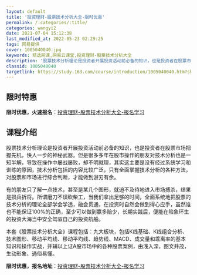 ```yaml
---
layout: default
title: '投资理财-股票技术分析大全-限时优惠'
permalink: /:categories/:title/
categories: wangyi2
date: 2021-07-04 15:12:38
last_modified_at: 2022-05-23 02:29:25
tags: 网易提供
cover: 1005040040.jpg
keywords: 精选网课,网易云课堂,投资理财-股票技术分析大全
description: '股票技术分析理论是投资者开展投资活动前必备的知识，也是投资者在股票市场把握先机，快人一步的神秘武器。但是很多多年在股市操'
classid: 1005040040
targetlink: https://study.163.com/course/introduction/1005040040.htm?share=1&shareId=1025206652&utm_campaign=share&utm_medium=iphoneShare&utm_source=&utm_u=1025206652
---
```


## 限时特惠

**限时优惠，火速报名**：[投资理财-股票技术分析大全-报名学习](https://study.163.com/course/introduction/1005040040.htm?share=1&shareId=1025206652&utm_campaign=share&utm_medium=iphoneShare&utm_source=&utm_u=1025206652)

## 课程介绍

股票技术分析理论是投资者开展投资活动前必备的知识，也是投资者在股票市场把握先机，快人一步的神秘武器。但是很多多年在股市操作的朋友对技术分析也是一知半解，导致在操作中屡战屡败，却不明就理，其实这主要是没有经过系统学习和训练的原因，技术分析包括的内容比较广泛，只有全面掌握技术分析的各种方法，对股票和市场进行综合判断，才能做到游刃有余。

有的朋友只了解一点技术，甚至是某几个图形，就迫不及待地进入市场搏杀，结果是损兵折将。所谓磨刀不误砍柴工，当我们拿出足够的时间，全面系统地把股票的技术分析的理论全部学会学透，融会贯通，在投资时自然会做到得心应手，虽然谁也不能保证100%的正确，至少可以做到赢多赔少，长期实践后，便能在险象环生的投资大海当中安全驾驭自己的投资航船。

本套《股票技术分析大全》课程包括：九大板块，包括K线基础、K线组合分析、技术图形、移动平均线、移动平均线、趋势线、MACD、成交量和乖离率的基本知识和操作实战，并辅以上证A股市场中的各种股票案例，由浅入深，图文并茂，生动形象、通俗易懂。

**限时优惠，报名地址**：[投资理财-股票技术分析大全-报名学习](https://study.163.com/course/introduction/1005040040.htm?share=1&shareId=1025206652&utm_campaign=share&utm_medium=iphoneShare&utm_source=&utm_u=1025206652)

